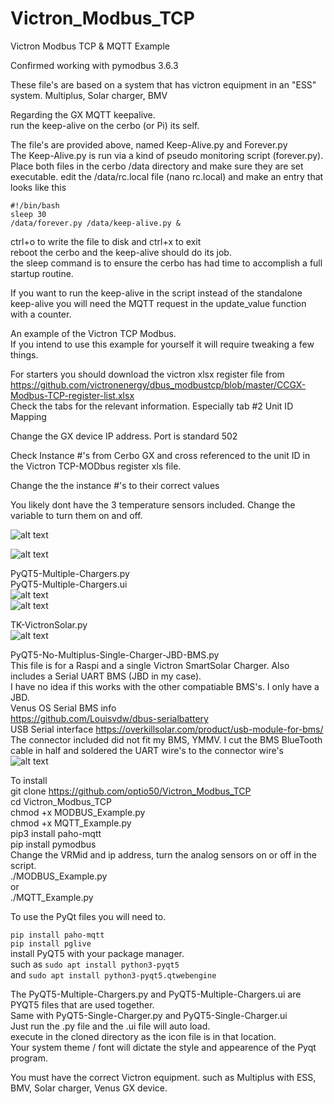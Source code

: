 # Victron_Modbus_TCP
Victron Modbus TCP & MQTT Example

Confirmed working with pymodbus 3.6.3

These file's are based on a system that has victron equipment in an "ESS" system. Multiplus, Solar charger, BMV

Regarding the GX MQTT keepalive.  
run the keep-alive on the cerbo (or Pi) its self.  

The file's are provided above, named Keep-Alive.py and Forever.py  
The Keep-Alive.py is run via a kind of pseudo monitoring script (forever.py).  
Place both files in the cerbo /data directory and make sure they are set executable.
edit the /data/rc.local file (nano rc.local) and make an entry that looks like this  
```
#!/bin/bash   
sleep 30   
/data/forever.py /data/keep-alive.py &
```   
ctrl+o to write the file to disk and ctrl+x to exit   
reboot the cerbo and the keep-alive should do its job.  
the sleep command is to ensure the cerbo has had time to accomplish a full startup routine.

If you want to run the keep-alive in the script instead of the standalone keep-alive you will need the MQTT request in the update_value function with a counter.

An example of the Victron TCP Modbus.  
If you intend to use this example for yourself it will require tweaking a few things. 

For starters you should download the victron xlsx register file from https://github.com/victronenergy/dbus_modbustcp/blob/master/CCGX-Modbus-TCP-register-list.xlsx  
Check the tabs for the relevant information. Especially tab #2 Unit ID Mapping  

Change the GX device IP address. Port is standard 502  

Check Instance #'s from Cerbo GX and cross referenced to the unit ID in the Victron TCP-MODbus register xls file.  

Change the the instance #'s to their correct values  

You likely dont have the 3 temperature sensors included. Change the variable to turn them on and off.  

  

![alt text](https://github.com/optio50/Victron_Modbus_TCP/blob/main/ScreenShots/Modbus_2022-02-13_19-40-40.png?raw=true) 
  
   
![alt text](https://github.com/optio50/Victron_Modbus_TCP/blob/main/ScreenShots/Peek_2022-02-19_14-30.apng?raw=true)
  
PyQT5-Multiple-Chargers.py    
PyQT5-Multiple-Chargers.ui    
![alt text](https://github.com/optio50/Victron_Modbus_TCP/blob/main/ScreenShots/PyQT5-Multiple-Charger.png?raw=true)    
![alt text](https://github.com/optio50/Victron_Modbus_TCP/blob/main/ScreenShots/MP-Status.png?raw=true)

TK-VictronSolar.py    
![alt text](https://github.com/optio50/Victron_Modbus_TCP/blob/main/ScreenShots/VictronSolar-SingleMPPT.apng?raw=true)    

PyQT5-No-Multiplus-Single-Charger-JBD-BMS.py    
This file is for a Raspi and a single Victron SmartSolar Charger. Also includes a Serial UART BMS (JBD in my case).    
I have no idea if this works with the other compatiable BMS's. I only have a JBD.    
Venus OS Serial BMS info    
https://github.com/Louisvdw/dbus-serialbattery    
USB Serial interface https://overkillsolar.com/product/usb-module-for-bms/    
The connector included did not fit my BMS, YMMV. I cut the BMS BlueTooth cable in half and soldered the UART wire's to the connector wire's    
![alt text](https://github.com/optio50/Victron_Modbus_TCP/blob/main/ScreenShots/PyQT5-Single-Charger-JBD-BMS.png?raw=true)    


To install  
git clone https://github.com/optio50/Victron_Modbus_TCP  
cd Victron_Modbus_TCP  
chmod +x MODBUS_Example.py    
chmod +x MQTT_Example.py    
pip3 install paho-mqtt   
pip install pymodbus  
Change the VRMid and ip address, turn the analog sensors on or off in the script.     
./MODBUS_Example.py  
or  
./MQTT_Example.py    
 
 
To use the PyQt files you will need to.    

```pip install paho-mqtt```    
```pip install pglive```    
install PyQT5 with your package manager.     
such as ```sudo apt install python3-pyqt5```   
and ```sudo apt install python3-pyqt5.qtwebengine```   
 
    
The PyQT5-Multiple-Chargers.py and PyQT5-Multiple-Chargers.ui are PYQT5 files that are used together.    
Same with PyQT5-Single-Charger.py and PyQT5-Single-Charger.ui    
Just run the .py file and the .ui file will auto load.    
execute in the cloned directory as the icon file is in that location.    
Your system theme / font will dictate the style and appearence of the Pyqt program.

You must have the correct Victron equipment. such as Multiplus with ESS, BMV, Solar charger, Venus GX device.    


 
